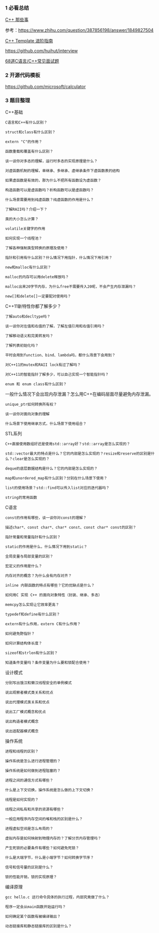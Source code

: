 ### 1  必看总结

[C++ 那些事](https://github.com/Light-City/CPlusPlusThings)

参考：https://www.zhihu.com/question/387856198/answer/1849827504

[C++ Template 进阶指南](https://github.com/wuye9036/CppTemplateTutorial)

https://github.com/huihut/interview

[68道C语言/C++常见面试题](https://zhuanlan.zhihu.com/p/346821046)


### 2  开源代码模板

https://github.com/microsoft/calculator





### 3 题目整理

C++基础

    C语言和C++有什么区别？
    
    struct和class有什么区别？
    
    extern "C"的作用？
    
    函数重载和覆盖有什么区别？
    
    谈一谈你对多态的理解，运行时多态的实现原理是什么？
    
    对虚函数机制的理解，单继承、多继承、虚继承条件下虚函数表的结构
    
    如果虚函数是有效的，那为什么不把所有函数设为虚函数？
    
    构造函数可以是虚函数吗？析构函数可以是虚函数吗？
    
    什么场景需要用到纯虚函数？纯虚函数的作用是什么？
    
    了解RAII吗？介绍一下？
    
    类的大小怎么计算？
    
    volatile关键字的作用
    
    如何实现一个线程池？
    
    了解各种强制类型转换的原理及使用？
    
    指针和引用有什么区别？什么情况下用指针，什么情况下用引用？
    
    new和malloc有什么区别？
    
    malloc的内存可以用delete释放吗？
    
    malloc出来20字节内存，为什么free不需要传入20呢，不会产生内存泄漏吗？
    
    new[]和delete[]一定要配对使用吗？
    
C++11新特性你都了解多少？

    了解auto和decltype吗？
    
    谈一谈你对左值和右值的了解，了解左值引用和右值引用吗？
    
    了解移动语义和完美转发吗？
    
    了解列表初始化吗？
    
    平时会用到function、bind、lambda吗，都什么场景下会用到？
    
    对C++11的mutex和RAII lock有过了解吗？
    
    对C++11的智能指针了解多少，可以自己实现一个智能指针吗？
    
    enum 和 enum class有什么区别？
    
一般什么情况下会出现内存泄漏？怎么用C++在编码层面尽量避免内存泄漏。

    unique_ptr如何转换所有权？
    
    谈一谈你对面向对象的理解
    
    什么场景下使用继承方式，什么场景下使用组合？
    
STL系列

    C++直接使用数组好还是使用std::array好？std::array是怎么实现的？
    
    std::vector最大的特点是什么？它的内部是怎么实现的？resize和reserve的区别是什么？clear是怎么实现的？
    
    deque的底层数据结构是什么？它的内部是怎么实现的？
    
    map和unordered_map有什么区别？分别在什么场景下使用？
    
    list的使用场景？std::find可以传入list对应的迭代器吗？
    
    string的常用函数
    
C语言

    const的作用有哪些，谈一谈你对const的理解？
    
    描述char*、const char*、char* const、const char* const的区别？
    
    指针常量和常量指针有什么区别？
    
    static的作用是什么，什么情况下用到static？
    
    全局变量与局部变量的区别？
    
    宏定义的作用是什么？
    
    内存对齐的概念？为什么会有内存对齐？
    
    inline 内联函数的特点有哪些？它的优缺点是什么？
    
    如何用C 实现 C++ 的面向对象特性（封装、继承、多态）
    
    memcpy怎么实现让它效率更高？
    
    typedef和define有什么区别？
    
    extern有什么作用，extern C有什么作用？
    
    如何避免野指针？
    
    如何计算结构体长度？
    
    sizeof和strlen有什么区别？
    
    知道条件变量吗？条件变量为什么要和锁配合使用？
    
设计模式

    分别写出饿汉和懒汉线程安全的单例模式
    
    说出观察者模式类关系和优点
    
    说出代理模式类关系和优点
    
    说出工厂模式概念和优点
    
    说出构造者模式概念
    
    说出适配器模式概念
    
操作系统

    进程和线程的区别？
    
    操作系统是怎么进行进程管理的？
    
    操作系统是如何做到进程阻塞的？
    
    进程之间的通信方式有哪些？
    
    什么是上下文切换，操作系统是怎么做的上下文切换？
    
    线程是如何实现的？
    
    线程之间私有和共享的资源有哪些？
    
    一般应用程序内存空间的堆和栈的区别是什么？
    
    进程虚拟空间是怎么布局的？
    
    虚拟内存是如何映射到物理内存的？了解分页内存管理吗？
    
    产生死锁的必要条件有哪些？如何避免死锁？
    
    什么是大端字节，什么是小端字节？如何转换字节序？
    
    信号和信号量的区别是什么？
    
    锁的性能开销，锁的实现原理？
    
编译原理

    gcc hello.c 这行命令具体的执行过程，内部究竟做了什么？
    
    程序一定会从main函数开始运行吗？
    
    如何确定某个函数有被编译输出？
    
    动态链接库和静态链接库的区别是什么？
    


